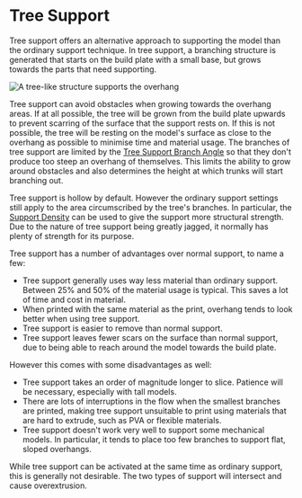 Tree Support
====
Tree support offers an alternative approach to supporting the model than the ordinary support technique. In tree support, a branching structure is generated that starts on the build plate with a small base, but grows towards the parts that need supporting.

![A tree-like structure supports the overhang](../images/support_tree_enable.png)

Tree support can avoid obstacles when growing towards the overhang areas. If at all possible, the tree will be grown from the build plate upwards to prevent scarring of the surface that the support rests on. If this is not possible, the tree will be resting on the model's surface as close to the overhang as possible to minimise time and material usage. The branches of tree support are limited by the [Tree Support Branch Angle](../support/support_tree_angle.md) so that they don't produce too steep an overhang of themselves. This limits the ability to grow around obstacles and also determines the height at which trunks will start branching out.

Tree support is hollow by default. However the ordinary support settings still apply to the area circumscribed by the tree's branches. In particular, the [Support Density](../support/support_infill_rate.md) can be used to give the support more structural strength. Due to the nature of tree support being greatly jagged, it normally has plenty of strength for its purpose.

Tree support has a number of advantages over normal support, to name a few:
* Tree support generally uses way less material than ordinary support. Between 25% and 50% of the material usage is typical. This saves a lot of time and cost in material.
* When printed with the same material as the print, overhang tends to look better when using tree support.
* Tree support is easier to remove than normal support.
* Tree support leaves fewer scars on the surface than normal support, due to being able to reach around the model towards the build plate.

However this comes with some disadvantages as well:
* Tree support takes an order of magnitude longer to slice. Patience will be necessary, especially with tall models.
* There are lots of interruptions in the flow when the smallest branches are printed, making tree support unsuitable to print using materials that are hard to extrude, such as PVA or flexible materials.
* Tree support doesn't work very well to support some mechanical models. In particular, it tends to place too few branches to support flat, sloped overhangs.

While tree support can be activated at the same time as ordinary support, this is generally not desirable. The two types of support will intersect and cause overextrusion.